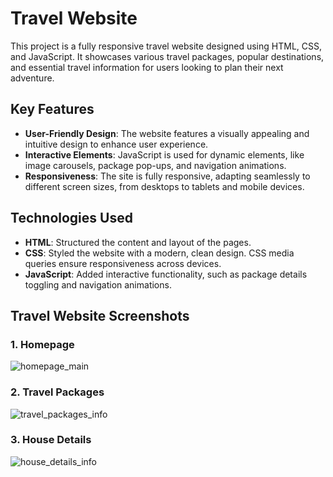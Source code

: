 # Travel Website

This project is a fully responsive travel website designed using HTML, CSS, and JavaScript. It showcases various travel packages, popular destinations, and essential travel information for users looking to plan their next adventure. 

## Key Features

- **User-Friendly Design**: The website features a visually appealing and intuitive design to enhance user experience.
- **Interactive Elements**: JavaScript is used for dynamic elements, like image carousels, package pop-ups, and navigation animations.
- **Responsiveness**: The site is fully responsive, adapting seamlessly to different screen sizes, from desktops to tablets and mobile devices.

## Technologies Used

- **HTML**: Structured the content and layout of the pages.
- **CSS**: Styled the website with a modern, clean design. CSS media queries ensure responsiveness across devices.
- **JavaScript**: Added interactive functionality, such as package details toggling and navigation animations.

## Travel Website Screenshots

### 1. Homepage
![homepage_main](https://github.com/user-attachments/assets/2f1ec2a0-1512-4cfe-bc29-3c1da1d4a568)

### 2. Travel Packages
![travel_packages_info](https://github.com/user-attachments/assets/b211accb-cf50-4d3d-af92-d41e2ca91e74)

### 3. House Details
![house_details_info](https://github.com/user-attachments/assets/96c600c2-7310-4a20-8d6f-d8c71e6ae8f9)
